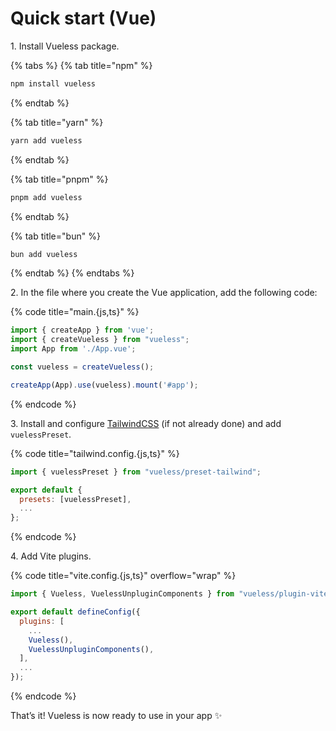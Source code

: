 # Quick start (Vue)

1\. Install Vueless package.

{% tabs %}
{% tab title="npm" %}
```bash
npm install vueless
```
{% endtab %}

{% tab title="yarn" %}
```bash
yarn add vueless
```
{% endtab %}

{% tab title="pnpm" %}
```bash
pnpm add vueless
```
{% endtab %}

{% tab title="bun" %}
```bash
bun add vueless
```
{% endtab %}
{% endtabs %}

2\. In the file where you create the Vue application, add the following code:&#x20;

{% code title="main.{js,ts}" %}
```javascript
import { createApp } from 'vue';
import { createVueless } from "vueless";
import App from './App.vue';

const vueless = createVueless();

createApp(App).use(vueless).mount('#app');
```
{% endcode %}

3\. Install and configure [TailwindCSS](https://tailwindcss.com/docs/guides/vite#vue) (if not already done) and add `vuelessPreset`.

{% code title="tailwind.config.{js,ts}" %}
```javascript
import { vuelessPreset } from "vueless/preset-tailwind";

export default {
  presets: [vuelessPreset],
  ...
};
```
{% endcode %}

4\. Add Vite plugins.

{% code title="vite.config.{js,ts}" overflow="wrap" %}
```javascript
import { Vueless, VuelessUnpluginComponents } from "vueless/plugin-vite";

export default defineConfig({
  plugins: [
    ...
    Vueless(),
    VuelessUnpluginComponents(),
  ],
  ...
});
```
{% endcode %}

That’s it! Vueless is now ready to use in your app ✨

